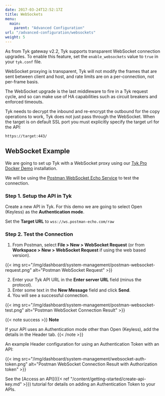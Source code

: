 ```yaml
---
date: 2017-03-24T12:52:17Z
title: WebSockets
menu: 
  main:
    parent: "Advanced Configuration"
url: "/advanced-configuration/websockets"
weight: 5  
---
```


As from Tyk gateway v2.2, Tyk supports transparent WebSocket connection upgrades. To enable this feature, set the `enable_websockets` value to `true` in your `tyk.conf` file.

WebSocket proxying is transparent, Tyk will not modify the frames that are sent between client and host, and rate limits are on a per-connection, not per-frame basis.

The WebSocket upgrade is the last middleware to fire in a Tyk request cycle, and so can make use of HA capabilities such as circuit breakers and enforced timeouts.

Tyk needs to decrypt the inbound and re-encrypt the outbound for the copy operations to work, Tyk does not just pass through the WebSocket. When the target is on default SSL port you must explicitly specify the target url for the API:

```{.copyWrapper}
https://target:443/
```

## WebSocket Example

We are going to set up Tyk with a WebSocket proxy using our [Tyk Pro Docker Demo](https://github.com/TykTechnologies/tyk-pro-docker-demo) installation.

We will be using the [Postman WebSocket Echo Service](https://blog.postman.com/introducing-postman-websocket-echo-service/) to test the connection.

### Step 1. Setup the API in Tyk

Create a new API in Tyk. For this demo we are going to select Open (Keyless) as the **Authentication mode**.

Set the **Target URL** to `wss://ws.postman-echo.com/raw`


### Step 2. Test the Connection

1. From Postman, select **File > New > WebSocket Request** (or from **Workspace > New > WebSocket Request** if using the web based version).

{{< img src="/img/dashboard/system-management/postman-websocket-request.png" alt="Postman WebSocket Request" >}}

2. Enter your Tyk API URL in the **Enter server URL** field (minus the protocol).
3. Enter some text in the **New Message** field and click **Send**.
4. You will see a successful connection.

{{< img src="/img/dashboard/system-management/postman-websocket-test.png" alt="Postman WebSocket Connection Result" >}}

{{< note success >}}
**Note**  

If your API uses an Authentication mode other than Open (Keyless), add the details in the Header tab. 
{{< /note >}}

An example Header configuration for using an Authentication Token with an API:

{{< img src="/img/dashboard/system-management/websocket-auth-token.png" alt="Postman WebSocket Connection Result with Authorization token" >}}

See the [Access an API]({{< ref "/content/getting-started/create-api-key.md" >}}) tutorial for details on adding an Authentication Token to your APIs.